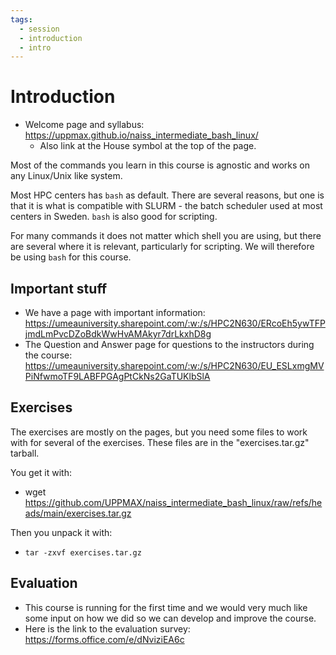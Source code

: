 ```yaml
---
tags:
  - session
  - introduction
  - intro
---
```


# Introduction

- Welcome page and syllabus: <a href="https://uppmax.github.io/naiss_intermediate_bash_linux/" target="_blank">https://uppmax.github.io/naiss_intermediate_bash_linux/</a>
    - Also link at the House symbol at the top of the page.

Most of the commands you learn in this course is agnostic and works on any Linux/Unix like system.

Most HPC centers has ``bash`` as default. There are several reasons, but one is that it is what is compatible with SLURM - the batch scheduler used at most centers in Sweden. ``bash`` is also good for scripting.

For many commands it does not matter which shell you are using, but there are several where it is relevant, particularly for scripting. We will therefore be using ``bash`` for this course.

## Important stuff

- We have a page with important information: <a href="https://umeauniversity.sharepoint.com/:w:/s/HPC2N630/ERcoEh5ywTFPjmdLmPvcDZoBdkWwHvAMAkyr7drLkxhD8g" target="_blank">https://umeauniversity.sharepoint.com/:w:/s/HPC2N630/ERcoEh5ywTFPjmdLmPvcDZoBdkWwHvAMAkyr7drLkxhD8g</a>
- The Question and Answer page for questions to the instructors during the course: <a href="https://umeauniversity.sharepoint.com/:w:/s/HPC2N630/EU_ESLxmgMVPiNfwmoTF9LABFPGAgPtCkNs2GaTUKlbSlA" target="_blank">https://umeauniversity.sharepoint.com/:w:/s/HPC2N630/EU_ESLxmgMVPiNfwmoTF9LABFPGAgPtCkNs2GaTUKlbSlA</a>

## Exercises

The exercises are mostly on the pages, but you need some files to work with for several of the exercises. These files are in the "exercises.tar.gz" tarball.

You get it with:

- wget https://github.com/UPPMAX/naiss_intermediate_bash_linux/raw/refs/heads/main/exercises.tar.gz

Then you unpack it with:

- ``tar -zxvf exercises.tar.gz``

## Evaluation

- This course is running for the first time and we would very much like some input on how we did so we can develop and improve the course.
- Here is the link to the evaluation survey: <a href="https://forms.office.com/e/dNviziEA6c" target="_blank">https://forms.office.com/e/dNviziEA6c</a>

